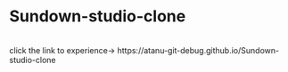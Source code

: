 # Sundown-studio-clone
<br>
click the link to experience-> https://atanu-git-debug.github.io/Sundown-studio-clone

